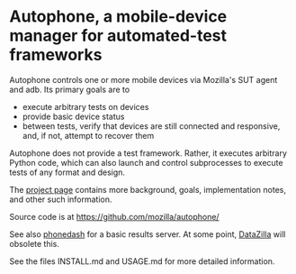 Autophone, a mobile-device manager for automated-test frameworks
================================================================

Autophone controls one or more mobile devices via Mozilla's SUT agent and
adb. Its primary goals are to

* execute arbitrary tests on devices
* provide basic device status
* between tests, verify that devices are still connected and responsive, and,
  if not, attempt to recover them

Autophone does not provide a test framework. Rather, it executes arbitrary
Python code, which can also launch and control subprocesses to execute tests
of any format and design.

The [project page](https://wiki.mozilla.org/Auto-tools/Projects/AutoPhone)
contains more background, goals, implementation notes, and other such
information.

Source code is at https://github.com/mozilla/autophone/

See also [phonedash](https://github.com/markrcote/phonedash) for a basic
results server. At some point, [DataZilla](https://github.com/mozilla/datazilla)
will obsolete this.

See the files INSTALL.md and USAGE.md for more detailed information.

